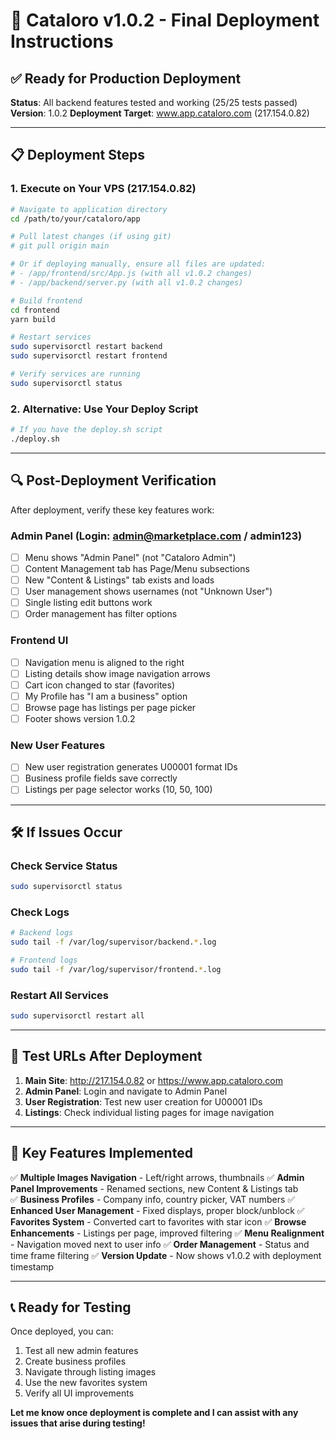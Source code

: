 # 🚀 Cataloro v1.0.2 - Final Deployment Instructions

## ✅ Ready for Production Deployment

**Status**: All backend features tested and working (25/25 tests passed)
**Version**: 1.0.2
**Deployment Target**: www.app.cataloro.com (217.154.0.82)

---

## 📋 Deployment Steps

### 1. Execute on Your VPS (217.154.0.82)

```bash
# Navigate to application directory
cd /path/to/your/cataloro/app

# Pull latest changes (if using git)
# git pull origin main

# Or if deploying manually, ensure all files are updated:
# - /app/frontend/src/App.js (with all v1.0.2 changes)
# - /app/backend/server.py (with all v1.0.2 changes)

# Build frontend
cd frontend
yarn build

# Restart services
sudo supervisorctl restart backend
sudo supervisorctl restart frontend

# Verify services are running
sudo supervisorctl status
```

### 2. Alternative: Use Your Deploy Script

```bash
# If you have the deploy.sh script
./deploy.sh
```

---

## 🔍 Post-Deployment Verification

After deployment, verify these key features work:

### Admin Panel (Login: admin@marketplace.com / admin123)
- [ ] Menu shows "Admin Panel" (not "Cataloro Admin")
- [ ] Content Management tab has Page/Menu subsections
- [ ] New "Content & Listings" tab exists and loads
- [ ] User management shows usernames (not "Unknown User")
- [ ] Single listing edit buttons work
- [ ] Order management has filter options

### Frontend UI
- [ ] Navigation menu is aligned to the right
- [ ] Listing details show image navigation arrows
- [ ] Cart icon changed to star (favorites)
- [ ] My Profile has "I am a business" option
- [ ] Browse page has listings per page picker
- [ ] Footer shows version 1.0.2

### New User Features
- [ ] New user registration generates U00001 format IDs
- [ ] Business profile fields save correctly
- [ ] Listings per page selector works (10, 50, 100)

---

## 🛠 If Issues Occur

### Check Service Status
```bash
sudo supervisorctl status
```

### Check Logs
```bash
# Backend logs
sudo tail -f /var/log/supervisor/backend.*.log

# Frontend logs  
sudo tail -f /var/log/supervisor/frontend.*.log
```

### Restart All Services
```bash
sudo supervisorctl restart all
```

---

## 📱 Test URLs After Deployment

1. **Main Site**: http://217.154.0.82 or https://www.app.cataloro.com
2. **Admin Panel**: Login and navigate to Admin Panel
3. **User Registration**: Test new user creation for U00001 IDs
4. **Listings**: Check individual listing pages for image navigation

---

## 🎯 Key Features Implemented

✅ **Multiple Images Navigation** - Left/right arrows, thumbnails
✅ **Admin Panel Improvements** - Renamed sections, new Content & Listings tab  
✅ **Business Profiles** - Company info, country picker, VAT numbers
✅ **Enhanced User Management** - Fixed displays, proper block/unblock
✅ **Favorites System** - Converted cart to favorites with star icon
✅ **Browse Enhancements** - Listings per page, improved filtering
✅ **Menu Realignment** - Navigation moved next to user info
✅ **Order Management** - Status and time frame filtering
✅ **Version Update** - Now shows v1.0.2 with deployment timestamp

---

## 📞 Ready for Testing

Once deployed, you can:
1. Test all new admin features
2. Create business profiles 
3. Navigate through listing images
4. Use the new favorites system
5. Verify all UI improvements

**Let me know once deployment is complete and I can assist with any issues that arise during testing!**